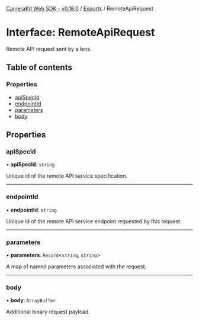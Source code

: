 [CameraKit Web SDK - v0.18.0](../README.md) / [Exports](../modules.md) / RemoteApiRequest

# Interface: RemoteApiRequest

Remote API request sent by a lens.

## Table of contents

### Properties

- [apiSpecId](RemoteApiRequest.md#apispecid)
- [endpointId](RemoteApiRequest.md#endpointid)
- [parameters](RemoteApiRequest.md#parameters)
- [body](RemoteApiRequest.md#body)

## Properties

### apiSpecId

• **apiSpecId**: `string`

Unique id of the remote API service specification.

___

### endpointId

• **endpointId**: `string`

Unique id of the remote API service endpoint requested by this request.

___

### parameters

• **parameters**: `Record`\<`string`, `string`\>

A map of named parameters associated with the request.

___

### body

• **body**: `ArrayBuffer`

Additional binary request payload.
